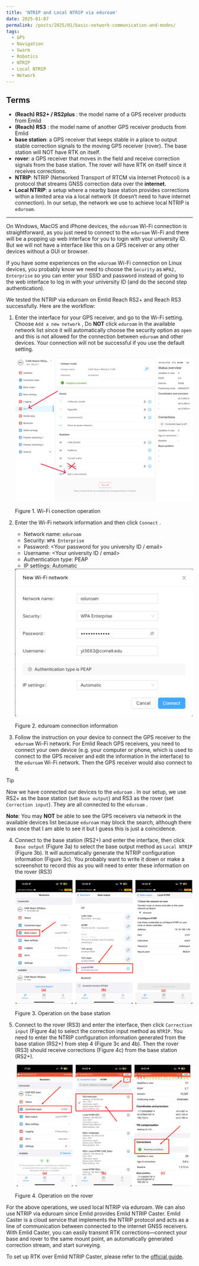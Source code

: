 ```yaml
---
title: 'NTRIP and Local NTRIP via eduroam'
date: 2025-01-07
permalink: /posts/2025/01/basic-network-communication-and-modes/
tags:
  - GPS
  - Navigation
  - Swarm
  - Robotics
  - NTRIP
  - Local NTRIP
  - Network
---
```



## Terms

- **(Reach) RS2+ / RS2plus** : the model name of a GPS receiver products from Emlid
- **(Reach) RS3** : the model name of another GPS receiver products from Emlid
- **base station**: a GPS receiver that keeps stable in a place to output stable correction signals to the moving GPS receiver (rover). The base station will NOT have RTK on itself.
- **rover**: a GPS receiver that moves in the field and receive correction signals from the base station. The rover will have RTK on itself since it receives corrections.
- **NTRIP**: NTRIP (Networked Transport of RTCM via Internet Protocol) is a protocol that streams GNSS correction data over the **internet.**
- **Local NTRIP**: a setup where a nearby base station provides corrections within a limited area via a local network (it doesn’t need to have internet connection). In our setup, the network we use to achieve local NTRIP is `eduroam`.



---



On Windows, MacOS and iPhone devices, the `eduroam` Wi-Fi connection is straightforward, as you just need to connect to the `eduroam` Wi-Fi and there will be a popping up web interface for you to login with your university ID. But we will not have a interface like this on a GPS receiver or any other devices without a GUI or browser. 

If you have some experiences on the `eduroam` Wi-Fi connection on Linux devices, you probably know we need to choose the `Security` as `WPA2, Enterprise` so you can enter your SSID and password instead of going to the web interface to log in with your university ID (and do the second step authentication).

We tested the NTRIP via eduroam on  Emlid Reach RS2+ and Reach RS3 successfully. Here are the workflow:

1. Enter the interface for your GPS receiver, and go to the Wi-Fi setting. Choose `Add a new network` , Do **NOT** click `eduroam` in the available network list since it will automatically choose the security option as `open` and this is not allowed for the connection between `eduroam` and other devices. Your connection will not be successful if you use the default setting.
   
    <img src='/images/posts/ntrip_via_eduroam/step_1.png'>
    
    Figure 1. Wi-Fi conection operation
    
2. Enter the Wi-Fi network information and then click `Connect` .
    - Network name: `eduroam`
    - Security: `WPA Enterprise`
    - Password: <Your password for you university ID / email>
    - Username: <Your university ID / email>
    - Authentication type: PEAP
    - IP settings: Automatic
    
    <img src='/images/posts/ntrip_via_eduroam/step_2.png'>
    
    Figure 2. eduroam connection information
    
3. Follow the instruction on your device to connect the GPS receiver to the `eduroam` Wi-Fi network. For Emlid Reach GPS receivers, you need to connect your own device (e.g. your computer or phone, which is used to connect to the GPS receiver and edit the information in the interface) to the `eduroam` Wi-Fi network. Then the GPS receiver would also connect to it.



> [!TIP]
>
> Now we have connected our devices to the `eduroam` . In our setup, we use RS2+ as the base station (set `Base output`) and RS3 as the rover (set `Correction input`). They are all connected to the `eduroam` .
>
> **Note**: You may **NOT** be able to see the GPS receivers via network in the available devices list because `eduroam` may block the search, although there was once that I am able to see it but I guess this is just a coincidence.



4. Connect to the base station (RS2+) and enter the interface, then click `Base output` (Figure 3a) to select the base output method as `Local NTRIP` (Figure 3b). It will automatically generate the NTRIP configuration information (Figure 3c). You probably want to write it down or make a screenshot to record this as you will need to enter these information on the rover (RS3)
   
    <img src='/images/posts/ntrip_via_eduroam/Figure_3_Operation_on_the_base_station.png'>
    
    Figure 3. Operation on the base station
    
5. Connect to the rover (RS3) and enter the interface, then click `Correction input` (Figure 4a) to select the correction input method as `NTRIP`. You need to enter the NTRIP configuration information generated from the base station (RS2+) from step 4 (Figure 3c and 4b). Then the rover (RS3) should receive corrections (Figure 4c) from the base station (RS2+).
   
    <img src='/images/posts/ntrip_via_eduroam/Figure_4_Operation_on_the_rover.png'>

    Figure 4. Operation on the rover


For the above operations, we used local NTRIP via eduroam. We can also use NTRIP via eduroam since Emlid provides Emlid NTRIP Caster. Emlid Caster is a cloud service that implements the NTRIP protocol and acts as a line of communication between connected to the internet GNSS receivers. With Emlid Caster, you can easily transmit RTK corrections—connect your base and rover to the same mount point, an automatically generated correction stream, and start surveying.

To set up RTK over Emlid NTRIP Caster, please refer to the [official guide](https://docs.emlid.com/reachrs3/rtk-quickstart/reachrs3-kit/rtk-over-emlid-ntrip-caster/).